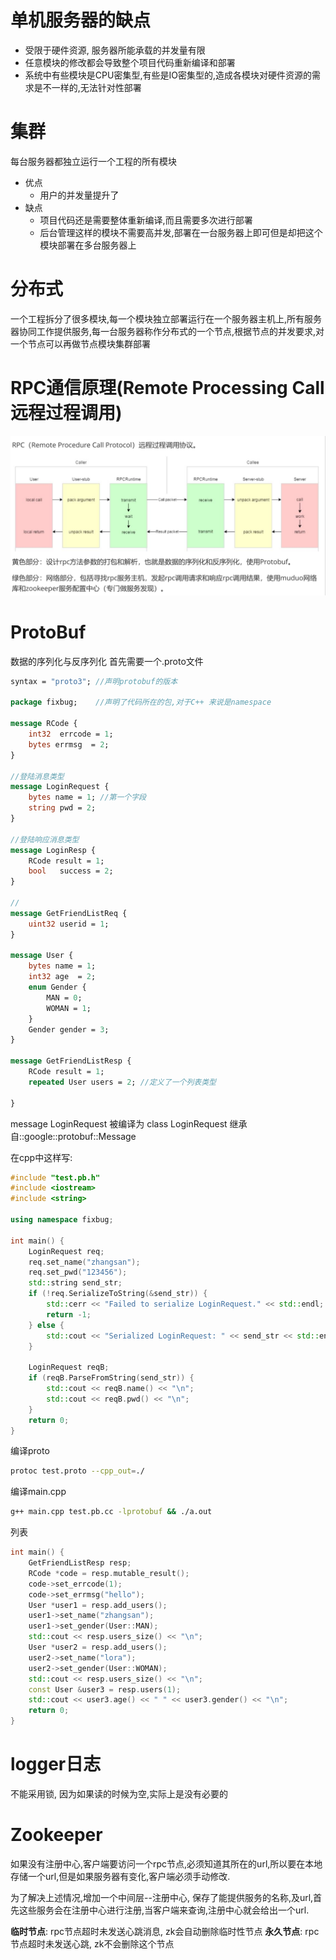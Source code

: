 # 单机服务器的缺点
+ 受限于硬件资源, 服务器所能承载的并发量有限
+ 任意模块的修改都会导致整个项目代码重新编译和部署
+ 系统中有些模块是CPU密集型,有些是IO密集型的,造成各模块对硬件资源的需求是不一样的,无法针对性部署

# 集群
每台服务器都独立运行一个工程的所有模块
+ 优点
    - 用户的并发量提升了
+ 缺点
    - 项目代码还是需要整体重新编译,而且需要多次进行部署
    - 后台管理这样的模块不需要高并发,部署在一台服务器上即可但是却把这个模块部署在多台服务器上

# 分布式
一个工程拆分了很多模块,每一个模块独立部署运行在一个服务器主机上,所有服务器协同工作提供服务,每一台服务器称作分布式的一个节点,根据节点的并发要求,对一个节点可以再做节点模块集群部署

# RPC通信原理(Remote Processing Call远程过程调用)
![alt text](static/rpc.png)

# ProtoBuf
数据的序列化与反序列化
首先需要一个.proto文件
``` proto
syntax = "proto3"; //声明protobuf的版本

package fixbug;    //声明了代码所在的包,对于C++ 来说是namespace

message RCode {
    int32  errcode = 1;
    bytes errmsg  = 2;
}

//登陆消息类型
message LoginRequest {
    bytes name = 1; //第一个字段
    string pwd = 2; 
}

//登陆响应消息类型
message LoginResp {
    RCode result = 1;
    bool   success = 2;
}

// 
message GetFriendListReq {
    uint32 userid = 1;
} 

message User {
    bytes name = 1;
    int32 age  = 2;
    enum Gender {
        MAN = 0;
        WOMAN = 1;
    } 
    Gender gender = 3;
}

message GetFriendListResp {
    RCode result = 1;
    repeated User users = 2; //定义了一个列表类型
    
}
```
message LoginRequest 被编译为 class LoginRequest
继承自::google::protobuf::Message


在cpp中这样写:
``` cpp
#include "test.pb.h"
#include <iostream>
#include <string>

using namespace fixbug;

int main() {
    LoginRequest req;
    req.set_name("zhangsan");
    req.set_pwd("123456");
    std::string send_str;
    if (!req.SerializeToString(&send_str)) {
        std::cerr << "Failed to serialize LoginRequest." << std::endl;
        return -1;
    } else {
        std::cout << "Serialized LoginRequest: " << send_str << std::endl;
    }

    LoginRequest reqB;
    if (reqB.ParseFromString(send_str)) {
        std::cout << reqB.name() << "\n";
        std::cout << reqB.pwd() << "\n";
    }
    return 0;
}
```
编译proto
``` bash
protoc test.proto --cpp_out=./
```
编译main.cpp
``` bash
g++ main.cpp test.pb.cc -lprotobuf && ./a.out
```

列表
``` cpp
int main() {
    GetFriendListResp resp;
    RCode *code = resp.mutable_result();
    code->set_errcode(1);
    code->set_errmsg("hello");
    User *user1 = resp.add_users();
    user1->set_name("zhangsan");
    user1->set_gender(User::MAN);
    std::cout << resp.users_size() << "\n";
    User *user2 = resp.add_users();
    user2->set_name("lora");
    user2->set_gender(User::WOMAN);
    std::cout << resp.users_size() << "\n";
    const User &user3 = resp.users(1);
    std::cout << user3.age() << " " << user3.gender() << "\n";
    return 0;
}
```

# logger日志
不能采用锁, 因为如果读的时候为空,实际上是没有必要的

# Zookeeper
如果没有注册中心,客户端要访问一个rpc节点,必须知道其所在的url,所以要在本地存储一个url,但是如果服务器有变化,客户端必须手动修改.

为了解决上述情况,增加一个中间层--注册中心, 保存了能提供服务的名称,及url,首先这些服务会在注册中心进行注册,当客户端来查询,注册中心就会给出一个url.

__临时节点__: rpc节点超时未发送心跳消息, zk会自动删除临时性节点
__永久节点__: rpc节点超时未发送心跳, zk不会删除这个节点